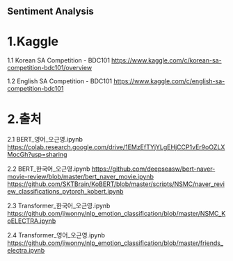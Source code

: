 ## Sentiment Analysis


# 1.Kaggle
1.1 Korean SA Competition - BDC101
https://www.kaggle.com/c/korean-sa-competition-bdc101/overview

1.2 English SA Competition - BDC101
https://www.kaggle.com/c/english-sa-competition-bdc101



# 2.출처

2.1 BERT_영어_오근영.ipynb
https://colab.research.google.com/drive/1EMzEfTYjYLgEHjCCP1vEr9oOZLXMocGh?usp=sharing

2.2 BERT_한국어_오근영.ipynb
https://github.com/deepseasw/bert-naver-movie-review/blob/master/bert_naver_movie.ipynb
https://github.com/SKTBrain/KoBERT/blob/master/scripts/NSMC/naver_review_classifications_pytorch_kobert.ipynb

2.3 Transformer_한국어_오근영.ipynb
https://github.com/jiwonny/nlp_emotion_classification/blob/master/NSMC_KoELECTRA.ipynb

2.4 Transformer_영어_오근영.ipynb
https://github.com/jiwonny/nlp_emotion_classification/blob/master/friends_electra.ipynb

